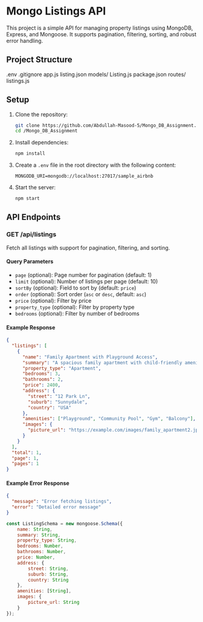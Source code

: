 # Mongo Listings API

This project is a simple API for managing property listings using MongoDB, Express, and Mongoose. It supports pagination, filtering, sorting, and robust error handling.

## Project Structure
.env .gitignore app.js listing.json models/ Listing.js package.json routes/ listings.js


## Setup

1. Clone the repository:
    ```sh
    git clone https://github.com/Abdullah-Masood-5/Mongo_DB_Assignment.git
    cd /Mongo_DB_Assignment
    ```

2. Install dependencies:
    ```sh
    npm install
    ```

3. Create a `.env` file in the root directory with the following content:
    ```
    MONGODB_URI=mongodb://localhost:27017/sample_airbnb
    ```

4. Start the server:
    ```sh
    npm start
    ```

## API Endpoints

### GET /api/listings

Fetch all listings with support for pagination, filtering, and sorting.

#### Query Parameters

- `page` (optional): Page number for pagination (default: 1)
- `limit` (optional): Number of listings per page (default: 10)
- `sortBy` (optional): Field to sort by (default: `price`)
- `order` (optional): Sort order (`asc` or `desc`, default: `asc`)
- `price` (optional): Filter by price
- `property_type` (optional): Filter by property type
- `bedrooms` (optional): Filter by number of bedrooms


#### Example Response

```json
{
  "listings": [
    {
      "name": "Family Apartment with Playground Access",
      "summary": "A spacious family apartment with child-friendly amenities.",
      "property_type": "Apartment",
      "bedrooms": 3,
      "bathrooms": 2,
      "price": 2400,
      "address": {
        "street": "12 Park Ln",
        "suburb": "Sunnydale",
        "country": "USA"
      },
      "amenities": ["Playground", "Community Pool", "Gym", "Balcony"],
      "images": {
        "picture_url": "https://example.com/images/family_apartment2.jpg"
      }
    }
  ],
  "total": 1,
  "page": 1,
  "pages": 1
}
```
#### Example Error Response
```json
{
  "message": "Error fetching listings",
  "error": "Detailed error message"
}
```
```javascript
const ListingSchema = new mongoose.Schema({
    name: String,
    summary: String,
    property_type: String,
    bedrooms: Number,
    bathrooms: Number,
    price: Number,
    address: {
        street: String,
        suburb: String,
        country: String
    },
    amenities: [String],
    images: {
        picture_url: String
    }
});
```
